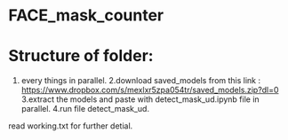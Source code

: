# FACE_mask_counter

# Structure of folder:
  1. every things in parallel.
  2.download saved_models from this link : https://www.dropbox.com/s/mexlxr5zpa054tr/saved_models.zip?dl=0
  3.extract the models and paste with detect_mask_ud.ipynb file in parallel.
  4.run file detect_mask_ud.  



read working.txt for further detial.

